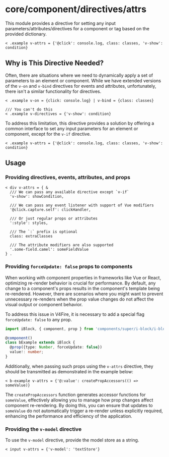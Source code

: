 # core/component/directives/attrs

This module provides a directive for setting any input parameters/attributes/directives for a component or tag based on
the provided dictionary.

```
< .example v-attrs = {'@click': console.log, class: classes, 'v-show': condition}
```

## Why is This Directive Needed?

Often, there are situations where we need to dynamically apply a set of parameters to an element or component.
While we have extended versions of the `v-on` and `v-bind` directives for events and attributes,
unfortunately, there isn't a similar functionality for directives.

```
< .example v-on = {click: console.log} | v-bind = {class: classes}

/// You can't do this
< .example v-directives = {'v-show': condition}
```

To address this limitation, this directive provides a solution by offering a common interface to set any input
parameters for an element or component, except for the `v-if` directive.

```
< .example v-attrs = {'@click': console.log, class: classes, 'v-show': condition}
```

## Usage

### Providing directives, events, attributes, and props

```
< div v-attrs = { &
  /// We can pass any available directive except `v-if`
  'v-show': showCondition,

  /// We can pass any event listener with support of Vue modifiers
  '@click.capture.self': clickHandler,

  /// Or just regular props or attributes
  ':style': styles,

  /// The `:` prefix is optional
  class: extraClasses

  /// The attribute modifiers are also supported
  '.some-field.camel': someFieldValue
} .
```

### Providing `forceUpdate: false` props to components

When working with component properties in frameworks like Vue or React,
optimizing re-render behavior is crucial for performance.
By default, any change to a component's props results in the component's template being re-rendered.
However, there are scenarios where you might want to prevent unnecessary re-renders
when the prop value changes do not affect the visual output or component behavior.

To address this issue in V4Fire, it is necessary to add a special flag `forceUpdate: false` to any prop.

```typescript
import iBlock, { component, prop } from 'components/super/i-block/i-block';

@component()
class bExample extends iBlock {
  @prop({type: Number, forceUpdate: false})
  value!: number;
}
```

Additionally, when passing such props using the `v-attrs` directive,
they should be transmitted as demonstrated in the example below:

```
< b-example v-attrs = {'@:value': createPropAccessors(() => someValue)}
```

The `createPropAccessors` function generates accessor functions for `someValue`,
effectively allowing you to manage how prop changes affect component re-rendering.
By doing this, you can ensure that updates to `someValue` do not automatically
trigger a re-render unless explicitly required, enhancing the performance and efficiency of the application.

### Providing the `v-model` directive

To use the `v-model` directive, provide the model store as a string.

```
< input v-attrs = {'v-model': 'textStore'}
```
